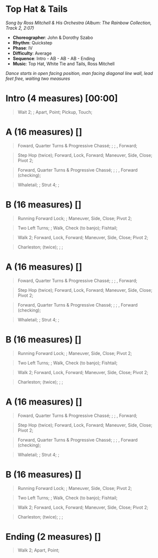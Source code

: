 # Top Hat & Tails
*Song by Ross Mitchell & His Orchestra (Album: The Rainbow Collection, Track 2, 2:07)*

* **Choreographer**: John & Dorothy Szabo
* **Rhythm**: Quickstep
* **Phase**: IV
* **Difficulty**: Average
* **Sequence**: Intro - AB - AB - AB - Ending
* **Music**: Top Hat, White Tie and Tails, Ross Mitchell

*Dance starts in open facing position, man facing diagonal line wall, lead feet free, waiting two measures*

# Intro (4 measures) [00:00]

> Wait 2; ; Apart, Point; Pickup, Touch;

# A (16 measures) []

> Foward, Quarter Turns & Progressive Chassé; ; ; , Forward;

> Step Hop (twice); Forward, Lock, Forward; Maneuver, Side, Close; Pivot 2;

> Forward, Quarter Turns & Progressive Chassé; ; ; , Forward (checking);

> Whaletail; ; Strut 4; ;

# B (16 measures) []

> Running Forward Lock; ; Maneuver, Side, Close; Pivot 2;

> Two Left Turns; ; Walk, Check (to banjo); Fishtail;

> Walk 2; Forward, Lock, Forward; Maneuver, Side, Close; Pivot 2;

> Charleston; (twice); ; ;

# A (16 measures) []

> Foward, Quarter Turns & Progressive Chassé; ; ; , Forward;

> Step Hop (twice); Forward, Lock, Forward; Maneuver, Side, Close; Pivot 2;

> Forward, Quarter Turns & Progressive Chassé; ; ; , Forward (checking);

> Whaletail; ; Strut 4; ;

# B (16 measures) []

> Running Forward Lock; ; Maneuver, Side, Close; Pivot 2;

> Two Left Turns; ; Walk, Check (to banjo); Fishtail;

> Walk 2; Forward, Lock, Forward; Maneuver, Side, Close; Pivot 2;

> Charleston; (twice); ; ;

# A (16 measures) []

> Foward, Quarter Turns & Progressive Chassé; ; ; , Forward;

> Step Hop (twice); Forward, Lock, Forward; Maneuver, Side, Close; Pivot 2;

> Forward, Quarter Turns & Progressive Chassé; ; ; , Forward (checking);

> Whaletail; ; Strut 4; ;

# B (16 measures) []

> Running Forward Lock; ; Maneuver, Side, Close; Pivot 2;

> Two Left Turns; ; Walk, Check (to banjo); Fishtail;

> Walk 2; Forward, Lock, Forward; Maneuver, Side, Close; Pivot 2;

> Charleston; (twice); ; ;

# Ending (2 measures) []

> Walk 2; Apart, Point;

